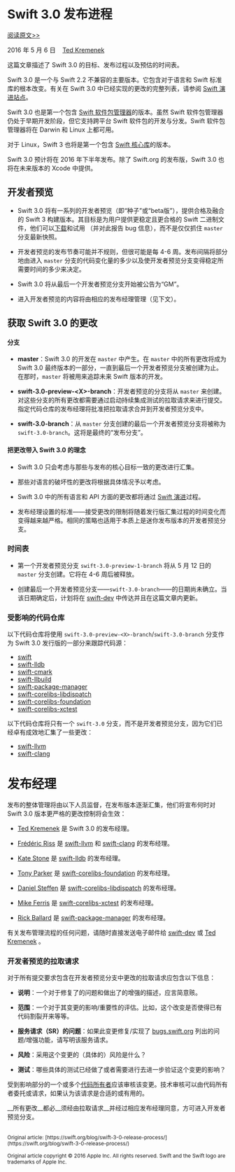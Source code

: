 # Swift 3.0 发布进程

[阅读原文>>](https://swift.org/blog/swift-3-0-release-process/)

2016 年 5 月 6 日&nbsp;&nbsp;&nbsp;&nbsp;[Ted Kremenek](https://github.com/tkremenek/)

这篇文章描述了 Swift 3.0 的目标、发布过程以及预估的时间表。

Swift 3.0 是一个与 Swift 2.2 不兼容的主要版本。它包含对于语言和 Swift 标准库的根本改变。有关在 Swift 3.0 中已经实现的更改的完整列表，请参阅 [Swift 演进站点](https://github.com/apple/swift-evolution#implemented-proposals-for-swift-3)。

Swift 3.0 也是第一个包含 [Swift 软件包管理器](https://swift.org/package-manager/)的版本。虽然 Swift 软件包管理器仍处于早期开发阶段，但它支持跨平台 Swift 软件包的开发与分发。Swift 软件包管理器将在 Darwin 和 Linux 上都可用。

对于 Linux，Swift 3 也将是第一个包含 [Swift 核心库](https://swift.org/core-libraries/)的版本。

Swift 3.0 预计将在 2016 年下半年发布。除了 Swift.org 的发布版，Swift 3.0 也将在未来版本的 Xcode 中提供。

## 开发者预览

* Swift 3.0 将有一系列的开发者预览（即“种子”或“beta版”），提供合格及融合的 Swift 3 构建版本。其目标是为用户提供更稳定且更合格的 Swift 二进制文件，他们可以[下载](https://swift.org/download)和试用 （并对此报告 bug 信息），而不是仅仅抓住 `master` 分支最新快照。

* 开发者预览的发布节奏可能并不规则，但很可能是每 4-6 周。发布间隔将部分地由进入 `master` 分支的代码变化量的多少以及使开发者预览分支变得稳定所需要时间的多少来决定。

* Swift 3.0 将从最后一个开发者预览分支开始被公告为“GM”。

* 进入开发者预览的内容将由相应的发布经理管理（见下文）。

## 获取 Swift 3.0 的更改

#### 分支
* __master__：Swift 3.0 的开发在 `master` 中产生。在 `master` 中的所有更改将成为 Swift 3.0 最终版本的一部分，一直到最后一个开发者预览分支被创建为止。在那时，`master`  将被用来追踪未来 Swift 版本的开发。

* __swift-3.0-preview-\<X\>-branch__：开发者预览的分支将从 `master` 来创建。对这些分支的所有更改都需要通过启动持续集成测试的拉取请求来进行提交。指定代码仓库的发布经理将批准把拉取请求合并到开发者预览分支中。

* __swift-3.0-branch__：从 `master` 分支创建的最后一个开发者预览分支将被称为 `swift-3.0-branch`。这将是最终的“发布分支”。

#### 把更改带入 Swift 3.0 的理念

* Swift 3.0 只会考虑与那些与发布的核心目标一致的更改进行汇集。

* 那些对语言的破坏性的更改将根据具体情况予以考虑。

* Swift 3.0 中的所有语言和 API 方面的更改都将通过 [Swift 演进](https://github.com/apple/swift-evolution)过程。

* 发布经理设置的标准——接受更改的限制将随着发行版汇集过程的时间变化而变得越来越严格。相同的策略也适用于本质上是迷你发布版本的开发者预览分支。

### 时间表

* 第一个开发者预览分支 `swift-3.0-preview-1-branch` 将从 5 月 12 日的 `master` 分支创建。它将在 4-6 周后被释放。

* 创建最后一个开发者预览分支——`swift-3.0-branch`——的日期尚未确立。当该日期确定后，计划将在 [swift-dev](https://lists.swift.org/mailman/listinfo/swift-dev) 中传达并且在这篇文章内更新。

### 受影响的代码仓库

以下代码仓库将使用 `swift-3.0-preview-<X>-branch`/`swift-3.0-branch` 分支作为 Swift 3.0 发行版的一部分来跟踪代码源：

* [swift](https://github.com/apple/swift)
* [swift-lldb](https://github.com/apple/swift-lldb)
* [swift-cmark](https://github.com/apple/swift-cmark)
* [swift-llbuild](https://github.com/apple/swift-llbuild)
* [swift-package-manager](https://github.com/apple/swift-package-manager)
* [swift-corelibs-libdispatch](https://github.com/apple/swift-corelibs-libdispatch)
* [swift-corelibs-foundation](https://github.com/apple/swift-corelibs-foundation)
* [swift-corelibs-xctest](https://github.com/apple/swift-corelibs-xctest)

以下代码仓库将只有一个 `swift-3.0` 分支，而不是开发者预览分支，因为它们已经卓有成效地汇集了一些更改：

* [swift-llvm](https://github.com/apple/swift-llvm)
* [swift-clang](https://github.com/apple/swift-clang)

# 发布经理

发布的整体管理将由以下人员监督，在发布版本逐渐汇集，他们将宣布何时对 Swift 3.0 版本更严格的更改控制将会生效：

* [Ted Kremenek](https://github.com/tkremenek) 是 Swift 3.0 的发布经理。

* [Frédéric Riss](https://github.com/fredriss) 是 [swift-llvm](https://github.com/apple/swift-llvm) 和 [swift-clang](https://github.com/apple/swift-clang) 的发布经理。

* [Kate Stone](https://github.com/k8stone) 是 [swift-lldb](https://github.com/apple/swift-lldb) 的发布经理。

* [Tony Parker](https://github.com/parkera) 是 [swift-corelibs-foundation](https://github.com/apple/swift-corelibs-foundation) 的发布经理。

* [Daniel Steffen](https://github.com/das) 是 [swift-corelibs-libdispatch](https://github.com/apple/swift-corelibs-libdispatch) 的发布经理。

* [Mike Ferris](https://github.com/mike-ferris-apple) 是 [swift-corelibs-xctest](https://github.com/apple/swift-corelibs-xctest) 的发布经理。

* [Rick Ballard](https://github.com/rballard) 是 [swift-package-manager](https://github.com/apple/swift-package-manager) 的发布经理。

有关发布管理流程的任何问题，请随时直接发送电子邮件给 [swift-dev](https://lists.swift.org/mailman/listinfo/swift-dev) 或 [Ted Kremenek](https://github.com/tkremenek) 。

### 开发者预览的拉取请求

对于所有提交要求包含在开发者预览分支中更改的拉取请求应包含以下信息：

* __说明__：一个对于修复了的问题和做出了的增强的描述，应言简意赅。

* __范围__：一个对于其变更的影响/重要性的评估。比如，这个改变是否使得已有代码割裂开来等等。

* __服务请求（SR）的问题__：如果此变更修复/实现了 [bugs.swift.org](https://bugs.swift.org/) 列出的问题/增强功能，请写明该服务请求。

* __风险__：采用这个变更的（具体的）风险是什么？

* __测试__：哪些具体的测试已经做了或者需要进行去进一步验证这个变更的影响？

受到影响部分的一个或多个[代码所有者](https://swift.org/community/#code-owners)应该审核该变更。技术审核可以由代码所有者委托或请求，如果认为该请求是合适的或有用的。

__所有更改__都必__须经由拉取请求__并经过相应发布经理同意，方可进入开发者预览分支。

<br />
<sub>Original article: [https://swift.org/blog/swift-3-0-release-process/](https://swift.org/blog/swift-3-0-release-process/)</sub>

<sup>Original article copyright © 2016 Apple Inc. All rights reserved. Swift and the Swift logo are trademarks of Apple Inc.</sup>
